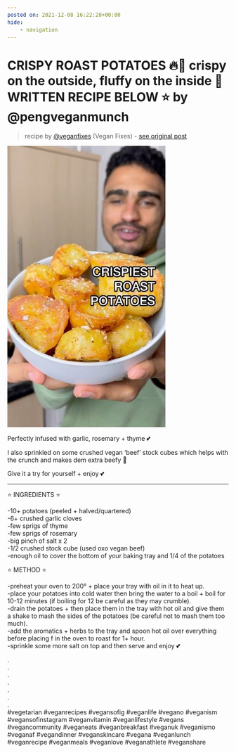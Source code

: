 ```yaml
---
posted on: 2021-12-08 16:22:28+00:00
hide:
    - navigation
---
```


# CRISPY ROAST POTATOES 🔥🥔 crispy on the outside, fluffy on the inside 🤩 WRITTEN RECIPE BELOW ⭐️ by @pengveganmunch  

> recipe by [@veganfixes](https://www.instagram.com/veganfixes/) 
(Vegan Fixes) - [see original post](https://instagram.com/p/CXOne18jIEr)

![](../img/veganfixes_08-12-2021_1612.png)

  
Perfectly infused with garlic, rosemary + thyme 💕   
  
I also sprinkled on some crushed vegan ‘beef’ stock cubes which helps with the crunch and makes dem extra beefy 🥩   
  
Give it a try for yourself + enjoy 💕   
______________________________________   
  
⭐️ INGREDIENTS ⭐️   
  
-10+ potatoes (peeled + halved/quartered)  
-6+ crushed garlic cloves  
-few sprigs of thyme  
-few sprigs of rosemary  
-big pinch of salt x 2  
-1/2 crushed stock cube (used oxo vegan beef)  
-enough oil to cover the bottom of your baking tray and 1/4 of the potatoes   
  
⭐️ METHOD ⭐️   
  
-preheat your oven to 200° + place your tray with oil in it to heat up.  
-place your potatoes into cold water then bring the water to a boil + boil for 10-12 minutes (if boiling for 12 be careful as they may crumble).  
-drain the potatoes + then place them in the tray with hot oil and give them a shake to mash the sides of the potatoes (be careful not to mash them too much).  
-add the aromatics + herbs to the tray and spoon hot oil over everything before placing f in the oven to roast for 1+ hour.  
-sprinkle some more salt on top and then serve and enjoy 💕   
  
.  
.  
.  
.  
.  
.  
.  
\#vegetarian \#veganrecipes \#vegansofig \#veganlife \#vegano \#veganism \#vegansofinstagram \#veganvitamin \#veganlifestyle \#vegans \#vegancommunity \#veganeats \#veganbreakfast \#veganuk \#veganismo \#veganaf \#vegandinner \#veganskincare \#vegana \#veganlunch \#veganrecipe \#veganmeals \#veganlove \#veganathlete \#veganshare   